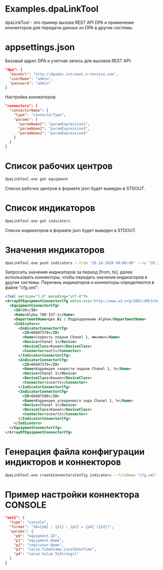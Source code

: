 # Examples.dpaLinkTool

dpaLinkTool - это пример вызова REST API DPA и применение коннекторов для передачи данных из DPA в другие системы.

# appsettings.json

Базовый адрес DPA и учетная запись для вызовов REST API:
```json
"dpa": {
  "baseUrl": "http://dpadev.intranet.x-tensive.com",
  "userName": "admin",
  "password": "admin"
}
```

Настройка коннекторов:
```json
"connectors": {
  "connectorName": {
    "type": "connectorType",
    "params": {
      "paramName1": "paramExpression1",
      "paramName2": "paramExpression3",
      "paramName3": "paramExpression4"
    }
  } 
}
```

# Список рабочих центров

```cmd
dpaLinkTool.exe get equipment
```
Список рабочих центров в формате json будет выведен в STDOUT.

# Список индикаторов

```cmd
dpaLinkTool.exe get indicators
```
Список индикаторов в формате json будет выведен в STDOUT.

# Значения индикаторов

```cmd
dpaLinkTool.exe push indicators --from "20.10.2020 00:00:00" --to "20.10.2020 04:00:00" --cfg "cfg.xml"
```
Запросить значения индикаторов за период [from, to], далее использовать коннекторы, чтобы передать значения индикаторов в другие системы. Перечень индикаторов и коннекторы определяются в файле "cfg.xml":

```xml
<?xml version="1.0" encoding="utf-8"?>
<ArrayOfEquipmentConnectorCfg xmlns:xsi="http://www.w3.org/2001/XMLSchema-instance" xmlns:xsd="http://www.w3.org/2001/XMLSchema">
  <EquipmentConnectorCfg>
    <ID>26</ID>
    <Name>Alpha 700-IST-1</Name>
    <DepartmentName>Цех №1 / Подразделение Alpha</DepartmentName>
    <Indicators>
      <IndicatorConnectorCfg>
        <ID>60407578</ID>
        <Name>Скорость подачи Chanel 1, мм/мин</Name>
        <Device>Chanel 1</Device>
        <DeviceClass>Канал</DeviceClass>
        <Connector>out1</Connector>
      </IndicatorConnectorCfg>
      <IndicatorConnectorCfg>
        <ID>60407579</ID>
        <Name>Коррекция скорости подачи Chanel 1, %</Name>
        <Device>Chanel 1</Device>
        <DeviceClass>Канал</DeviceClass>
        <Connector>insert1</Connector>
      </IndicatorConnectorCfg>
      <IndicatorConnectorCfg>
        <ID>60407580</ID>
        <Name>Коррекция ускоренного хода Chanel 1, %</Name>
        <Device>Chanel 1</Device>
        <DeviceClass>Канал</DeviceClass>
        <Connector>insert1</Connector>
      </IndicatorConnectorCfg>
    </Indicators>
  </EquipmentConnectorCfg>
</ArrayOfEquipmentConnectorCfg>
```

# Генерация файла конфигурации индикторов и коннекторов

```cmd
dpaLinkTool.exe createConnectorsConfig indicators --fileName "cfg.xml"
```

# Пример настройки коннектора CONSOLE

```json
"out1": {
  "type": "console",
  "format": "ID={p0} : {p1} : {p2} = {p4} ({p3})",
  "params": {
    "p0": "equipment.ID",
    "p1": "equipment.Name",
    "p2": "indicator.Name",
    "p3": "value.TimeStamp.LocalDateTime",
    "p4": "value.Value.ToString()"
  }
}
```
